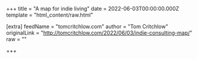 
+++
title = "A map for indie living"
date = 2022-06-03T00:00:00.000Z
template = "html_content/raw.html"

[extra]
feedName = "tomcritchlow.com"
author = "Tom Critchlow"
originalLink = "http://tomcritchlow.com/2022/06/03/indie-consulting-map/"
raw = ""

+++

